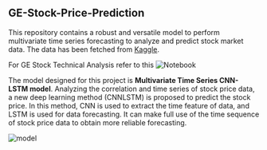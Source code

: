 ## GE-Stock-Price-Prediction
This repository contains a robust and versatile model to perform multivariate time series forecasting to analyze and predict stock market data. The data has been fetched from [Kaggle](https://www.kaggle.com/datasets/aniketkolte04/ge-stock-price).

For GE Stock Technical Analysis refer to this ![Notebook](https://www.kaggle.com/code/aniketkolte04/ge-stock-technical-analysis/edit/run/136902647)

The model designed for this project is **Multivariate Time Series CNN- LSTM model**. Analyzing the correlation and time series of stock price data, a new deep learning method (CNNLSTM) is proposed to predict the stock price. In this method, CNN is used to extract the time feature of data, and LSTM is used for data forecasting. It can make full use of the time sequence of stock price data to obtain more reliable forecasting.

![model](https://github.com/AniketP04/GE-Stock-Price-Prediction/assets/128228805/e5276b13-ff68-4691-93f6-67135e72c7f7)
